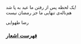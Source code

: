 <!-- ### اشعار رضا طهورایی -->

یک لحظه پس از رفتن ما عید به پا شد!  
هم‌ناله‌ی تنهایی ما جز رمضان نیست  

  رضا طهوایی

### [فهرست اشعار](/poems/)
